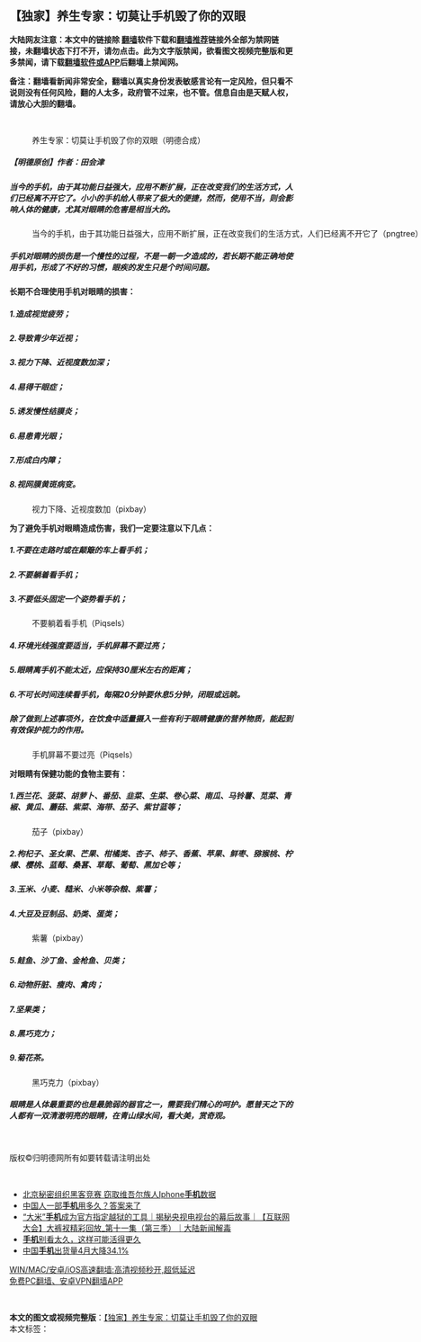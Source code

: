  <h2>【独家】养生专家：切莫让手机毁了你的双眼</h2> <p class="notice"><b>大陆网友注意：本文中的链接除 <a href="https://github.com/bannedbook/fanqiang" >翻墙</a>软件下载和<a href="https://github.com/killgcd/justmysocks/blob/master/README.md">翻墙推荐</a>链接外全部为禁网链接，未翻墙状态下打不开，请勿点击。此为文字版禁闻，欲看图文视频完整版和更多禁闻，请下载<a href="https://github.com/bannedbook/fanqiang">翻墙软件或APP</a>后翻墙上禁闻网。</p><p>备注：翻墙看新闻非常安全，翻墙以真实身份发表敏感言论有一定风险，但只看不说则没有任何风险，翻的人太多，政府管不过来，也不管。信息自由是天赋人权，请放心大胆的翻墙。</b></p>  <div class="entry"> <br /> <figure><a href="https://i0.wp.com/upload-images-bucket-v64rleca837do.s3.eu-west-1.amazonaws.com/wp-content/uploads/2021/05/16112856/%E6%9C%AA%E6%A0%87%E9%A2%98-1-107.jpg?fit=860%2C484&#038;ssl=1" data-caption="养生专家：切莫让手机毁了你的双眼（明德合成）"></a><figcaption class="wp-caption-text">养生专家：切莫让手机毁了你的双眼（明德合成）</figcaption></figure> <h5>【明德原创】作者：田会津</h5> <h5>当今的手机，由于其功能日益强大，应用不断扩展，正在改变我们的生活方式，人们已经离不开它了。小小的手机给人带来了极大的便捷，然而，使用不当，则会影响人体的健康，尤其对眼睛的危害是相当大的。</h5> <figure id="attachment_37007" aria-describedby="caption-attachment-37007" style="width: 740px" class="wp-caption alignnone"><figcaption id="caption-attachment-37007" class="wp-caption-text">当今的手机，由于其功能日益强大，应用不断扩展，正在改变我们的生活方式，人们已经离不开它了（pngtree）</figcaption></figure> <h5>手机对眼睛的损伤是一个慢性的过程，不是一朝一夕造成的，若长期不能正确地使用手机，形成了不好的习惯，眼疾的发生只是个时间问题。</h5> <p> <strong>长期不合理使用手机对眼睛的损害：</strong> </p> <h5>1.造成视觉疲劳；</h5> <h5>2.导致青少年近视；</h5> <h5>3.视力下降、近视度数加深；</h5> <h5>4.易得干眼症；</h5> <h5>5.诱发慢性结膜炎；</h5> <h5>6.易患青光眼；</h5> <h5>7.形成白内障；</h5> <h5>8.视网膜黄斑病变。</h5> <figure id="attachment_37008" aria-describedby="caption-attachment-37008" style="width: 1081px" class="wp-caption alignnone"><figcaption id="caption-attachment-37008" class="wp-caption-text">视力下降、近视度数加（pixbay）</figcaption></figure> <p> <strong>为了避免手机对眼睛造成伤害，我们一定要注意以下几点：</strong> </p>  <h5>1.不要在走路时或在颠簸的车上看手机；</h5> <h5>2.不要躺着看手机；</h5> <h5>3.不要低头固定一个姿势看手机；</h5> <figure id="attachment_37009" aria-describedby="caption-attachment-37009" style="width: 829px" class="wp-caption alignnone"><figcaption id="caption-attachment-37009" class="wp-caption-text">不要躺着看手机（Piqsels）</figcaption></figure> <h5>4.环境光线强度要适当，手机屏幕不要过亮；</h5> <h5>5.眼睛离手机不能太近，应保持30厘米左右的距离；</h5> <h5>6.不可长时间连续看手机，每隔20分钟要休息5分钟，闭眼或远眺。</h5> <h5>除了做到上述事项外，在饮食中适量摄入一些有利于眼睛健康的营养物质，能起到有效保护视力的作用。</h5> <figure id="attachment_37010" aria-describedby="caption-attachment-37010" style="width: 938px" class="wp-caption alignnone"><figcaption id="caption-attachment-37010" class="wp-caption-text">手机屏幕不要过亮（Piqsels）</figcaption></figure> <p> <strong>对眼睛有保健功能的食物主要有：</strong> </p> <h5>1.西兰花、菠菜、胡萝卜、番茄、韭菜、生菜、卷心菜、南瓜、马铃薯、苋菜、青椒、黄瓜、蘑菇、紫菜、海带、茄子、紫甘蓝等；</h5> <figure id="attachment_37011" aria-describedby="caption-attachment-37011" style="width: 801px" class="wp-caption alignnone"><figcaption id="caption-attachment-37011" class="wp-caption-text">茄子（pixbay）</figcaption></figure> <h5>2.枸杞子、圣女果、芒果、柑橘类、杏子、柿子、香蕉、苹果、鲜枣、猕猴桃、柠檬、樱桃、蓝莓、桑葚、草莓、葡萄、黑加仑等；</h5> <h5>3.玉米、小麦、糙米、小米等杂粮、紫薯；</h5> <h5>4.大豆及豆制品、奶类、蛋类；</h5> <figure id="attachment_37012" aria-describedby="caption-attachment-37012" style="width: 976px" class="wp-caption alignnone"><figcaption id="caption-attachment-37012" class="wp-caption-text">紫薯（pixbay）</figcaption></figure> <h5>5.鲑鱼、沙丁鱼、金枪鱼、贝类；</h5> <h5>6.动物肝脏、瘦肉、禽肉；</h5> <h5>7.坚果类；</h5> <h5>8.黑巧克力；</h5> <h5>9.菊花茶。</h5> <figure id="attachment_37013" aria-describedby="caption-attachment-37013" style="width: 797px" class="wp-caption alignnone"><figcaption id="caption-attachment-37013" class="wp-caption-text">黑巧克力（pixbay）</figcaption></figure> <h5>眼睛是人体最重要的也是最脆弱的器官之一，需要我们精心的呵护。愿普天之下的人都有一双清澈明亮的眼睛，在青山绿水间，看大美，赏奇观。</h5> <p>&nbsp;</p>  <p>版权©️归明德网所有如要转载请注明出处</p> <p>&nbsp;</p>  <ul class='op-related-articles' title='相关阅读'> <li><a href='https://www.bannedbook.org/bnews/ssgc/20210516/1547212.html' target='_blank'>北京秘密组织黑客竞赛 窃取维吾尔族人Iphone<b>手机</b>数据</a></li> <li><a href='https://www.bannedbook.org/bnews/cnnews/20210515/1546866.html' target='_blank'>中国人一部<b>手机</b>用多久？答案来了</a></li> <li><a href='https://www.bannedbook.org/bnews/bannedvideo/20210513/1545404.html' target='_blank'>“大米”<b>手机</b>成为官方指定越狱的工具｜揭秘央视电视台的幕后故事｜【互联网大会】大裤衩精彩回放_第十一集（第三季）｜大陆新闻解毒</a></li> <li><a href='https://www.bannedbook.org/bnews/health/20210513/1545306.html' target='_blank'><b>手机</b>别看太久，这样可能活得更久</a></li> <li><a href='https://www.bannedbook.org/bnews/comments/20210512/1544510.html' target='_blank'>中国<b>手机</b>出货量4月大降34.1%</a></li> </ul> <p class="texttj"> <a href="https://github.com/bannedbook/fanqiang/wiki/V2ray%E6%9C%BA%E5%9C%BA" target="_blank">WIN/MAC/安卓/iOS高速翻墙:高清视频秒开,超低延迟</a><br/> <a href="https://github.com/bannedbook/fanqiang/wiki/%E7%A6%81%E9%97%BB%E7%BD%91%E5%AE%89%E5%8D%93%E7%BF%BB%E5%A2%99%E6%96%B0%E9%97%BBAPP" target="_blank">免费PC翻墙、安卓VPN翻墙APP</a></p><p>&nbsp;</p> <a name='sharetosocial'></a>       <div><b>本文的图文或视频完整版</b>：<a href='https://www.bannedbook.org/bnews/comments/20210516/1547674.html'>【独家】养生专家：切莫让手机毁了你的双眼</a></div>  </div><!--END ENTRY--> <div class="postfooter"> <div>本文标签：</div>  </div><!--END POSTFOOTER--> 